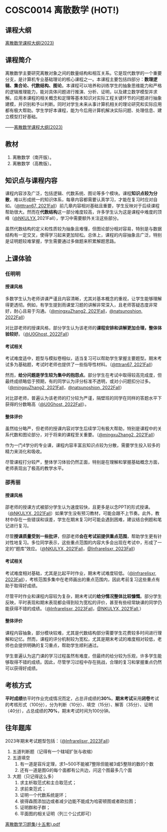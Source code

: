 
# COSC0014 离散数学 (HOT!)

## 课程大纲

[离散数学课程大纲(2023)](https://nku-wiki.feishu.cn/docx/NCcidVngSowA43x42llcbvKLntf?from=from_copylink)

## 课程简介

离散数学主要研究离散对象之间的数量结构和相互关系。它是现代数学的一个重要分支，是计算机专业基础理论的核心课程之一。本课程主要包括四部分：**数理逻辑、集合论、代数结构、图论**。本课程可以培养和训练学生的抽象思维能力和严格的逻辑推理能力，能对具体问题进行推演、分析、证明，以及建立数学模型并求解。应用本课程的相关概念和定理等基本知识对实际工程关键环节的问题进行抽象建模，并识别和予以判断。同时对学生未来从事计算机相关的理论研究和实际应用都有极大帮助。学生学好本课程，能为今后用计算机解决实际问题、处理信息、建立模型打好基础。

——[离散数学课程大纲(2023)](https://nku-wiki.feishu.cn/docx/NCcidVngSowA43x42llcbvKLntf?from=from_copylink)

## 教材

1. 离散数学（南开版）。
2. 离散数学（高教版）。

## 知识点与课程内容

课程内容涉及广泛，包括逻辑、代数系统、图论等多个模块。课程**知识点较为分散**，难以形成统一的知识体系，每章内容都需要认真学习，才能在复习时应对自如。（[@tttran67, 2021Fall](https://github.com/tttran67)）前几章内容相对基础且重要，学生反映对于后续课程帮助很大。然而在**代数结构**这一部分难度较高，许多学生认为这是课程中难度的顶峰（[@NKULYX](https://github.com/NKULYX),2021Fall），学习中需要额外关注这些部分。

虽然代数结构的定义和性质较为抽象且难懂，但图论部分相对容易，特别是与数据结构有一定交叉，使得学习起来更加轻松。总体上，课程的内容抽象且广泛，特别是证明题较难掌握，学生需要通过多做题来积累解题思路。

## 上课体验

### 任明明

#### 授课风格

多数学生认为老师讲课严谨且内容清晰，尤其对基本概念的重视，让学生能够理解得更透彻。例如，有学生提到雨课堂习题的讲解非常深入，且老师答疑态度非常好，耐心且易于沟通。（[@mingxuZhang2, 2021Fall](https://github.com/mingxuZhang2)，[@natsunoshion, 2022Fall](https://github.com/natsunoshion)）

对比邵老师的授课风格，部分学生认为该老师的**课程安排和讲解更加合理，整体体验较好**。（[@U0Ghost, 2022Fall](https://github.com/U0Ghost)）

#### 考试相关

考试难度适中，题型与模拟卷相似，适当复习可以帮助学生掌握主要题型。期末考试多为基础题，考试时老师也提供了一些指导性材料。（[@tttran67, 2021Fall](https://github.com/tttran67)）

然而，**给分问题是学生较为集中的抱怨点**。部分学生在考试中取得较高完成度，但最终成绩略低于预期，有的同学认为评分标准不透明，或对小问题扣分过多。（[@mingxuZhang2, 2021Fall](https://github.com/mingxuZhang2)，[@natsunoshion, 2022Fall](https://github.com/natsunoshion)）

对比邵老师，普遍认为该老师的打分较为严谨，隔壁班的同学在同样的答题水平下获得的分数略高（[@U0Ghost, 2022Fall](https://github.com/U0Ghost)）。

#### 整体评价

虽然给分略严，但老师的授课内容对学生后续学习有极大帮助，特别是课程中的关系代数和图论部分，对于将来的课程至关重要。（[@mingxuZhang2, 2021Fall](https://github.com/mingxuZhang2)）

作为一门4学分的专业课，课程内容丰富且知识点较为分散，需要学生投入较多的精力来消化和吸收。

尽管课程打分较严，整体学习体验仍然正面，特别是在理解和掌握基础概念方面，老师表现出了极高的教学水平。

### 邵秀丽

#### 授课风格

邵老师的授课方式被部分学生认为速度较快，且更多是以念PPT的形式授课。（[@NKULYX, 2021Fall](https://github.com/NKULYX)）如果学生没有预习教材，可能会跟不上节奏。此外，教材中存在一些错误和误差，学生在期末复习时可能会遇到困难，建议结合例题和笔记进行复习。

尽管**授课质量受到一些批评**，但邵老师**会在考试前提供重点范围**，帮助学生更有针对性地复习。多位同学表示，这些重点范围的内容大多会出现在考试中，形成了一定的“题库”效应。（[@NKULYX, 2021Fall](https://github.com/NKULYX)，[@Infrarelisxr, 2023Fall](https://github.com/Infrarelisxr)）

#### 考试相关

考试难度相对基础，尤其是比起平时作业，期末考试难度较低。（[@Infrarelisxr, 2023Fall](https://github.com/Infrarelisxr)），考核范围多集中在老师画出的重点范围内，因此考前复习这些重点有助于取得好成绩。

尽管平时作业和课程内容较为复杂，期末考试的**给分情况整体比较慷慨**。部分学生反映，平时表现和期末表现都会得到较为宽松的评价，甚至有些经常缺课的同学仍能获得不错的成绩。（[@Infrarelisxr, 2023Fall](https://github.com/Infrarelisxr)，[@NKULYX, 2021Fall](https://github.com/NKULYX),）

#### 整体评价

课程内容抽象，部分模块较难，尤其是代数结构部分需要学生花费较多时间进行理解和记忆。然而，课程的评分机制较为宽松，尤其是期末考试的难度相对较低，老师也会提供明确的复习重点，帮助学生顺利通过。

学生普遍认为这门课的学习过程虽然有难度，但最终的给分较为乐观，许多学生能够取得不错的成绩。因此，尽管学习过程中存在挑战，合理的复习和掌握重点仍然可以获得好成绩。

## 考核方式

**平时成绩**依平时作业完成情况而定，占总评成绩的**30%**。**期末考试**采用**闭卷**考试的考核形式（100分），分为判断（10分）、填空（15分）、解答（35分）、证明（40分），占总成绩的**70%**，期末考试时间为100分钟。

## 往年题库

2023年期末考试题型包括：（[@Infrarelisxr, 2023Fall](https://github.com/Infrarelisxr)）

1. 五道判断题（记得有一个辖域扩张与收缩）
2. 五道填空
    1. 有一道是容斥定理，求1~500不能被7整除但能被3或5整除的数的个数
    2. 还有一道是图G的每个面都有公共边，问这个图最多几个面
3. 大题（只记得这么多）
   1. 求主析取范式和主合取范式；
   2. 求前束范式；
   3. 证明一个代数系统是环；
   4. 彼得森图添加边或者减少边能不能成为哈密顿图或者欧拉图；
   5. 证明群和子群；
   6. 平面图的相关证明（列三个公式即可）

[离散数学习题集(十五套).pdf](https://github.com/Emanual20/NKUCS.ICU/files/7830032/default.pdf)
